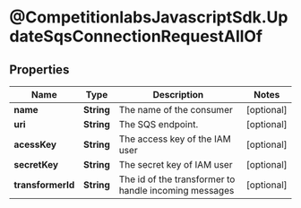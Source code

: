# @CompetitionlabsJavascriptSdk.UpdateSqsConnectionRequestAllOf

## Properties

Name | Type | Description | Notes
------------ | ------------- | ------------- | -------------
**name** | **String** | The name of the consumer | [optional] 
**uri** | **String** | The SQS endpoint. | [optional] 
**acessKey** | **String** | The access key of the IAM user | [optional] 
**secretKey** | **String** | The secret key of IAM user | [optional] 
**transformerId** | **String** | The id of the transformer to handle incoming messages | [optional] 


